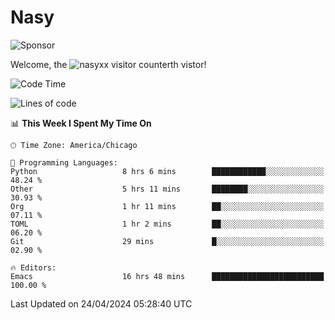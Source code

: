 # Nasy

<!--
<p align="center">
<img height="200" src="https://github-readme-stats.vercel.app/api?username=nasyxx&count_private=true&show_icons=true&theme=dracula&include_all_commits=true"/>
<img height="200" src="https://github-readme-stats.vercel.app/api/top-langs/?username=nasyxx&theme=dracula&hide=html,jupyter+notebook&count_private=true&show_icons=true"/>
</p>

  
----------------
-->

![Sponsor](https://img.shields.io/static/v1.svg?label=Sponsor&message=%E2%9D%A4&logo=GitHub&style=flat&color=pink)
 
Welcome, the ![nasyxx visitor counter](https://count.getloli.com/get/@nasyxx?theme=rule34)th vistor!
 
<!--START_SECTION:waka-->
![Code Time](http://img.shields.io/badge/Code%20Time-4%2C405%20hrs%203%20mins-blue)

![Lines of code](https://img.shields.io/badge/From%20Hello%20World%20I%27ve%20Written-6.3%20million%20lines%20of%20code-blue)

📊 **This Week I Spent My Time On** 

```text
🕑︎ Time Zone: America/Chicago

💬 Programming Languages: 
Python                   8 hrs 6 mins        ████████████░░░░░░░░░░░░░   48.24 % 
Other                    5 hrs 11 mins       ████████░░░░░░░░░░░░░░░░░   30.93 % 
Org                      1 hr 11 mins        ██░░░░░░░░░░░░░░░░░░░░░░░   07.11 % 
TOML                     1 hr 2 mins         ██░░░░░░░░░░░░░░░░░░░░░░░   06.20 % 
Git                      29 mins             █░░░░░░░░░░░░░░░░░░░░░░░░   02.90 % 

🔥 Editors: 
Emacs                    16 hrs 48 mins      █████████████████████████   100.00 % 
```


 Last Updated on 24/04/2024 05:28:40 UTC
<!--END_SECTION:waka-->

<!-- ![visitors](https://visitor-badge.laobi.icu/badge?page_id=nasyxx.nasyxx) -->

